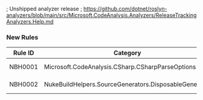 ﻿; Unshipped analyzer release
; https://github.com/dotnet/roslyn-analyzers/blob/main/src/Microsoft.CodeAnalysis.Analyzers/ReleaseTrackingAnalyzers.Help.md

### New Rules

Rule ID | Category | Severity | Notes
--------|----------|----------|-------
NBH0001 | Microsoft.CodeAnalysis.CSharp.CSharpParseOptions | Error | See https://github.com/Kiryuumaru/NukeBuildHelpers
NBH0002 | NukeBuildHelpers.SourceGenerators.DisposableGenerator | Error | See https://github.com/Kiryuumaru/NukeBuildHelpers
